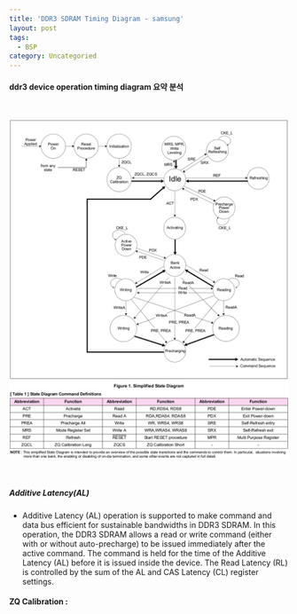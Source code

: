 ```yaml
---
title: 'DDR3 SDRAM Timing Diagram - samsung'
layout: post
tags:
  - BSP
category: Uncategoried
---
```

#### ddr3 device operation timing diagram 요약 분석

<br>

![](/assets/ext_images/BSP/DDR3/DDR3_SDRAM_TIMING_DIAGRAM_STATE_DIGRAM.png)
![](/assets/ext_images/BSP/DDR3/DDR3_SDRAM_TIMING_DIAGRAM_table1.png)

<br>

##### Additive Latency(AL)
* Additive Latency (AL) operation is supported to make command and data bus efficient for sustainable bandwidths in DDR3 SDRAM. In this operation, the DDR3 SDRAM allows a read or write command (either with or without auto-precharge) to be issued immediately after the active command. The command is held for the time of the Additive Latency (AL) before it is issued inside the device. The Read Latency (RL) is controlled by the sum of the AL and CAS Latency (CL) register settings.



#### ZQ Calibration :
